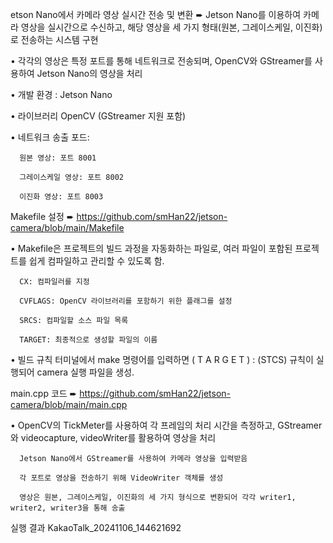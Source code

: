 etson Nano에서 카메라 영상 실시간 전송 및 변환
➨ Jetson Nano를 이용하여 카메라 영상을 실시간으로 수신하고, 해당 영상을 세 가지 형태(원본, 그레이스케일, 이진화)로 전송하는 시스템 구현

• 각각의 영상은 특정 포트를 통해 네트워크로 전송되며, OpenCV와 GStreamer를 사용하여 Jetson Nano의 영상을 처리

• 개발 환경 : Jetson Nano

• 라이브러리 OpenCV (GStreamer 지원 포함)

• 네트워크 송출 포드:

      원본 영상: 포트 8001

      그레이스케일 영상: 포트 8002

      이진화 영상: 포트 8003
Makefile 설정
➨ https://github.com/smHan22/jetson-camera/blob/main/Makefile

• Makefile은 프로젝트의 빌드 과정을 자동화하는 파일로, 여러 파일이 포함된 프로젝트를 쉽게 컴파일하고 관리할 수 있도록 함.

      CX: 컴파일러를 지정

      CVFLAGS: OpenCV 라이브러리를 포함하기 위한 플래그를 설정

      SRCS: 컴파일할 소스 파일 목록

      TARGET: 최종적으로 생성할 파일의 이름
• 빌드 규칙 터미널에서 make 명령어를 입력하면 
(
T
A
R
G
E
T
)
:
(STCS) 규칙이 실행되어 camera 실행 파일을 생성.

main.cpp 코드
➨ https://github.com/smHan22/jetson-camera/blob/main/main.cpp

• OpenCV의 TickMeter를 사용하여 각 프레임의 처리 시간을 측정하고, GStreamer와 videocapture, videoWriter를 활용하여 영상을 처리

      Jetson Nano에서 GStreamer를 사용하여 카메라 영상을 입력받음
      
      각 포트로 영상을 전송하기 위해 VideoWriter 객체를 생성
      
      영상은 원본, 그레이스케일, 이진화의 세 가지 형식으로 변환되어 각각 writer1, writer2, writer3을 통해 송출
실행 결과
KakaoTalk_20241106_144621692

